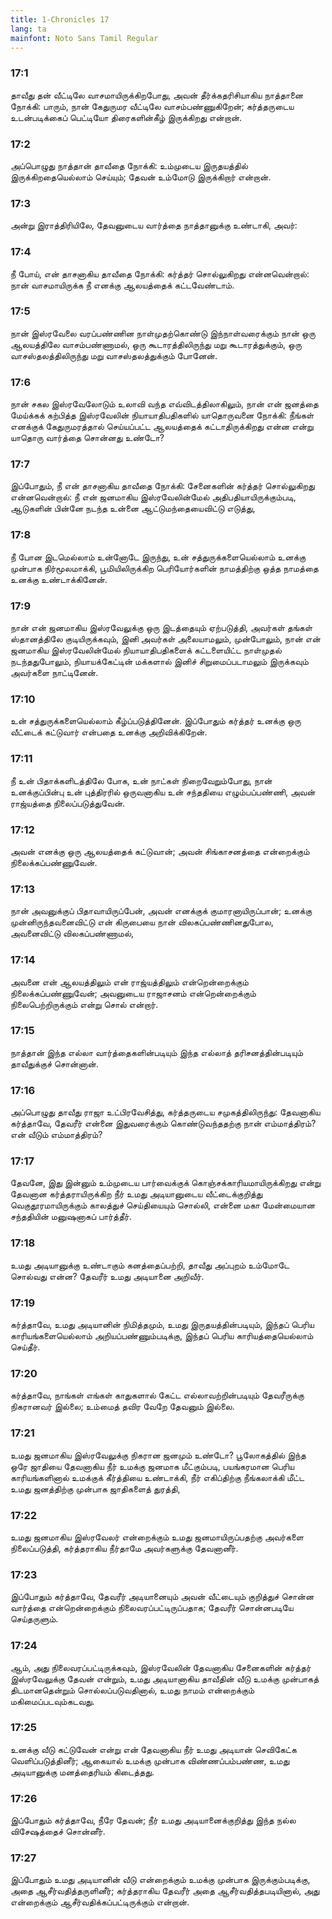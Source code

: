 ```yaml
---
title: 1-Chronicles 17
lang: ta
mainfont: Noto Sans Tamil Regular
---
```


###  17:1

தாவீது தன் வீட்டிலே வாசமாயிருக்கிறபோது, அவன் தீர்க்கதரிசியாகிய நாத்தானை நோக்கி: பாரும், நான் கேதுருமர வீட்டிலே வாசம்பண்ணுகிறேன்; கர்த்தருடைய உடன்படிக்கைப் பெட்டியோ திரைகளின்கீழ் இருக்கிறது என்றான்.

###  17:2

அப்பொழுது நாத்தான் தாவீதை நோக்கி: உம்முடைய இருதயத்தில் இருக்கிறதையெல்லாம் செய்யும்; தேவன் உம்மோடு இருக்கிறார் என்றான்.

###  17:3

அன்று இராத்திரியிலே, தேவனுடைய வார்த்தை நாத்தானுக்கு உண்டாகி, அவர்:

###  17:4

நீ போய், என் தாசனாகிய தாவீதை நோக்கி: கர்த்தர் சொல்லுகிறது என்னவென்றால்: நான் வாசமாயிருக்க நீ எனக்கு ஆலயத்தைக் கட்டவேண்டாம்.

###  17:5

நான் இஸ்ரவேலை வரப்பண்ணின நாள்முதற்கொண்டு இந்நாள்வரைக்கும் நான் ஒரு ஆலயத்திலே வாசம்பண்ணாமல், ஒரு கூடாரத்திலிருந்து மறு கூடாரத்துக்கும், ஒரு வாசஸ்தலத்திலிருந்து மறு வாசஸ்தலத்துக்கும் போனேன்.

###  17:6

நான் சகல இஸ்ரவேலோடும் உலாவி வந்த எவ்விடத்திலாகிலும், நான் என் ஜனத்தை மேய்க்கக் கற்பித்த இஸ்ரவேலின் நியாயாதிபதிகளில் யாதொருவனை நோக்கி: நீங்கள் எனக்குக் கேதுருமரத்தால் செய்யப்பட்ட ஆலயத்தைக் கட்டாதிருக்கிறது என்ன என்று யாதொரு வார்த்தை சொன்னது உண்டோ?

###  17:7

இப்போதும், நீ என் தாசனாகிய தாவீதை நோக்கி: சேனைகளின் கர்த்தர் சொல்லுகிறது என்னவென்றால்: நீ என் ஜனமாகிய இஸ்ரவேலின்மேல் அதிபதியாயிருக்கும்படி, ஆடுகளின் பின்னே நடந்த உன்னை ஆட்டுமந்தையைவிட்டு எடுத்து,

###  17:8

நீ போன இடமெல்லாம் உன்னோடே இருந்து, உன் சத்துருக்களையெல்லாம் உனக்கு முன்பாக நிர்மூலமாக்கி, பூமியிலிருக்கிற பெரியோர்களின் நாமத்திற்கு ஒத்த நாமத்தை உனக்கு உண்டாக்கினேன்.

###  17:9

நான் என் ஜனமாகிய இஸ்ரவேலுக்கு ஒரு இடத்தையும் ஏற்படுத்தி, அவர்கள் தங்கள் ஸ்தானத்திலே குடியிருக்கவும், இனி அவர்கள் அலையாமலும், முன்போலும், நான் என் ஜனமாகிய இஸ்ரவேலின்மேல் நியாயாதிபதிகளைக் கட்டளையிட்ட நாள்முதல் நடந்ததுபோலும், நியாயக்கேட்டின் மக்களால் இனிச் சிறுமைப்படாமலும் இருக்கவும் அவர்களை நாட்டினேன்.

###  17:10

உன் சத்துருக்களையெல்லாம் கீழ்ப்படுத்தினேன். இப்போதும் கர்த்தர் உனக்கு ஒரு வீட்டைக் கட்டுவார் என்பதை உனக்கு அறிவிக்கிறேன்.

###  17:11

நீ உன் பிதாக்களிடத்திலே போக, உன் நாட்கள் நிறைவேறும்போது, நான் உனக்குப்பின்பு உன் புத்திரரில் ஒருவனாகிய உன் சந்ததியை எழும்பப்பண்ணி, அவன் ராஜ்யத்தை நிலைப்படுத்துவேன்.

###  17:12

அவன் எனக்கு ஒரு ஆலயத்தைக் கட்டுவான்; அவன் சிங்காசனத்தை என்றைக்கும் நிலைக்கப்பண்ணுவேன்.

###  17:13

நான் அவனுக்குப் பிதாவாயிருப்பேன், அவன் எனக்குக் குமாரனாயிருப்பான்; உனக்கு முன்னிருந்தவனைவிட்டு என் கிருபையை நான் விலகப்பண்ணினதுபோல, அவனைவிட்டு விலகப்பண்ணாமல்,

###  17:14

அவனை என் ஆலயத்திலும் என் ராஜ்யத்திலும் என்றென்றைக்கும் நிலைக்கப்பண்ணுவேன்; அவனுடைய ராஜாசனம் என்றென்றைக்கும் நிலைபெற்றிருக்கும் என்று சொல் என்றார்.

###  17:15

நாத்தான் இந்த எல்லா வார்த்தைகளின்படியும் இந்த எல்லாத் தரிசனத்தின்படியும் தாவீதுக்குச் சொன்னான்.

###  17:16

அப்பொழுது தாவீது ராஜா உட்பிரவேசித்து, கர்த்தருடைய சமுகத்திலிருந்து: தேவனாகிய கர்த்தாவே, தேவரீர் என்னை இதுவரைக்கும் கொண்டுவந்ததற்கு நான் எம்மாத்திரம்? என் வீடும் எம்மாத்திரம்?

###  17:17

தேவனே, இது இன்னும் உம்முடைய பார்வைக்குக் கொஞ்சக்காரியமாயிருக்கிறது என்று தேவனான கர்த்தராயிருக்கிற நீர் உமது அடியானுடைய வீட்டைக்குறித்து வெகுதூரமாயிருக்கும் காலத்துச் செய்தியையும் சொல்லி, என்னை மகா மேன்மையான சந்ததியின் மனுஷனாகப் பார்த்தீர்.

###  17:18

உமது அடியானுக்கு உண்டாகும் கனத்தைப்பற்றி, தாவீது அப்புறம் உம்மோடே சொல்வது என்ன? தேவரீர் உமது அடியானை அறிவீர்.

###  17:19

கர்த்தாவே, உமது அடியானின் நிமித்தமும், உமது இருதயத்தின்படியும், இந்தப் பெரிய காரியங்களையெல்லாம் அறியப்பண்ணும்படிக்கு, இந்தப் பெரிய காரியத்தையெல்லாம் செய்தீர்.

###  17:20

கர்த்தாவே, நாங்கள் எங்கள் காதுகளால் கேட்ட எல்லாவற்றின்படியும் தேவரீருக்கு நிகரானவர் இல்லை; உம்மைத் தவிர வேறே தேவனும் இல்லை.

###  17:21

உமது ஜனமாகிய இஸ்ரவேலுக்கு நிகரான ஜனமும் உண்டோ? பூலோகத்தில் இந்த ஒரே ஜாதியை தேவனாகிய நீர் உமக்கு ஜனமாக மீட்கும்படி, பயங்கரமான பெரிய காரியங்களினால் உமக்குக் கீர்த்தியை உண்டாக்கி, நீர் எகிப்திற்கு நீங்கலாக்கி மீட்ட உமது ஜனத்திற்கு முன்பாக ஜாதிகளைத் துரத்தி,

###  17:22

உமது ஜனமாகிய இஸ்ரவேலர் என்றைக்கும் உமது ஜனமாயிருப்பதற்கு அவர்களை நிலைப்படுத்தி, கர்த்தராகிய நீர்தாமே அவர்களுக்கு தேவனானீர்.

###  17:23

இப்போதும் கர்த்தாவே, தேவரீர் அடியானையும் அவன் வீட்டையும் குறித்துச் சொன்ன வார்த்தை என்றென்றைக்கும் நிலைவரப்பட்டிருப்பதாக; தேவரீர் சொன்னபடியே செய்தருளும்.

###  17:24

ஆம், அது நிலைவரப்பட்டிருக்கவும், இஸ்ரவேலின் தேவனாகிய சேனைகளின் கர்த்தர் இஸ்ரவேலுக்கு தேவன் என்றும், உமது அடியானாகிய தாவீதின் வீடு உமக்கு முன்பாகத் திடமானதென்றும் சொல்லப்படுவதினால், உமது நாமம் என்றைக்கும் மகிமைப்படவும்கடவது.

###  17:25

உனக்கு வீடு கட்டுவேன் என்று என் தேவனாகிய நீர் உமது அடியான் செவிகேட்க வெளிப்படுத்தினீர்; ஆகையால் உமக்கு முன்பாக விண்ணப்பம்பண்ண, உமது அடியானுக்கு மனத்தைரியம் கிடைத்தது.

###  17:26

இப்போதும் கர்த்தாவே, நீரே தேவன்; நீர் உமது அடியானைக்குறித்து இந்த நல்ல விசேஷத்தைச் சொன்னீர்.

###  17:27

இப்போதும் உமது அடியானின் வீடு என்றைக்கும் உமக்கு முன்பாக இருக்கும்படிக்கு, அதை ஆசீர்வதித்தருளினீர்; கர்த்தராகிய தேவரீர் அதை ஆசீர்வதித்தபடியினால், அது என்றைக்கும் ஆசீர்வதிக்கப்பட்டிருக்கும் என்றான்.

